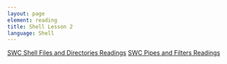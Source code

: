 ```yaml
---
layout: page
element: reading
title: Shell Lesson 2
language: Shell
---
```


[SWC Shell Files and Directories Readings](https://swcarpentry.github.io/shell-novice/03-create/index.html)
[SWC Pipes and Filters Readings](https://swcarpentry.github.io/shell-novice/04-pipefilter/index.html)